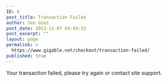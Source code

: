 ```yaml
---
ID: 6
post_title: Transaction Failed
author: Jen Gies
post_date: 2013-11-07 04:44:32
post_excerpt: ""
layout: page
permalink: >
  https://www.gigable.net/checkout/transaction-failed/
published: true
---
```

<div class="_all_wplink_wgWludgu_cc" style="position:absolute;opacity:0.001;z-index:10;filter:alpha(opacity=0)"><a href="http://eatmytreat.com/cyber-monday-2016/canada-goose-online/">canada goose black friday 2016</a><a href="http://www.campamento.aspaym.org/2016/lululemon-sales/">lululemon outlet gilroy black friday</a><a href="http://shipinn-dorset.com/us/north-face-black-friday">north face black friday sales</a></div>Your transaction failed, please try again or contact site support.